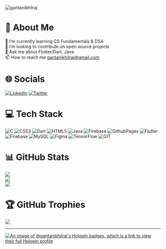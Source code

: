 <p alighn= "left" ><img src="https://komarev.com/ghpvc/?username=gantanikhilraj&label=%20Visitors&color=0e75b6&style=flat" alt="gantanikhilraj" /> </p>


# 💫 About Me
🌱 I’m currently learning CS Fundamentals & DSA<br>👯 I’m looking to contribute on open source projects<br>💬 Ask me about Flutter/Dart, Java<br>📫 How to reach me gantanikhilraj@gmail.com

# 🌐 Socials
[![LinkedIn](https://img.shields.io/badge/LinkedIn-%230077B5.svg?logo=linkedin&logoColor=white)](https://www.linkedin.com/in/gantanikhilraj/) [![Twitter](https://img.shields.io/badge/Twitter-%231DA1F2.svg?logo=Twitter&logoColor=white)](https://twitter.com/gantanikhilraj) 

# 💻 Tech Stack
![C](https://img.shields.io/badge/c-%2300599C.svg?style=for-the-badge&logo=c&logoColor=white) ![CSS3](https://img.shields.io/badge/css3-%231572B6.svg?style=for-the-badge&logo=css3&logoColor=white) ![Dart](https://img.shields.io/badge/dart-%230175C2.svg?style=for-the-badge&logo=dart&logoColor=white) ![HTML5](https://img.shields.io/badge/html5-%23E34F26.svg?style=for-the-badge&logo=html5&logoColor=white) ![Java](https://img.shields.io/badge/java-%23ED8B00.svg?style=for-the-badge&logo=openjdk&logoColor=white) ![Firebase](https://img.shields.io/badge/firebase-%23039BE5.svg?style=for-the-badge&logo=firebase) ![GithubPages](https://img.shields.io/badge/github%20pages-121013?style=for-the-badge&logo=github&logoColor=white) ![Flutter](https://img.shields.io/badge/Flutter-%2302569B.svg?style=for-the-badge&logo=Flutter&logoColor=white) ![Firebase](https://img.shields.io/badge/Firebase-039BE5?style=for-the-badge&logo=Firebase&logoColor=white) ![MySQL](https://img.shields.io/badge/mysql-%2300000f.svg?style=for-the-badge&logo=mysql&logoColor=white) ![Figma](https://img.shields.io/badge/figma-%23F24E1E.svg?style=for-the-badge&logo=figma&logoColor=white) ![TensorFlow](https://img.shields.io/badge/TensorFlow-%23FF6F00.svg?style=for-the-badge&logo=TensorFlow&logoColor=white) ![GIT](https://img.shields.io/badge/Git-fc6d26?style=for-the-badge&logo=git&logoColor=white)
# 📊 GitHub Stats
![](https://github-readme-stats.vercel.app/api?username=gantanikhilraj&theme=dark&hide_border=false&include_all_commits=true&count_private=true)<br/>
![](https://github-readme-streak-stats.herokuapp.com/?user=gantanikhilraj&theme=dark&hide_border=false)<br/>
![](https://github-readme-stats.vercel.app/api/top-langs/?username=gantanikhilraj&theme=dark&hide_border=false&include_all_commits=true&count_private=true&layout=compact)

# 🏆 GitHub Trophies
![](https://github-profile-trophy.vercel.app/?username=gantanikhilraj&theme=chalk&no-frame=false&no-bg=true&margin-w=4)

---

[![An image of @gantanikhilraj's Holopin badges, which is a link to view their full Holopin profile](https://holopin.me/gantanikhilraj)](https://holopin.io/@gantanikhilraj)
